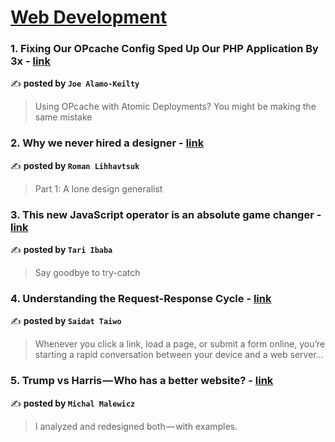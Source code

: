 
<h1><a href=https://medium.com/tag/web-development/recommended target="_blank" rel="noopener noreferrer">Web Development</a></h1>
<h3>1. Fixing Our OPcache Config Sped Up Our PHP Application By 3x - <a href="https://medium.com/one-utility-bill-engineering/fixing-our-opcache-config-sped-up-our-php-application-by-3x-871c6fe49be1" target="_blank" rel="noopener noreferrer">link</a></h3>

✍️ **posted by `Joe Alamo-Keilty`**

<blockquote>Using OPcache with Atomic Deployments? You might be making the same mistake</blockquote>

<h3>2. Why we never hired a designer - <a href="https://medium.com/ux-planet/why-we-never-hired-a-designer-40ee7b2d17a3" target="_blank" rel="noopener noreferrer">link</a></h3>

✍️ **posted by `Roman Lihhavtsuk`**

<blockquote>Part 1: A lone design generalist</blockquote>

<h3>3. This new JavaScript operator is an absolute game changer - <a href="https://medium.com/coding-beauty/new-javascript-operator-1e60dea05654" target="_blank" rel="noopener noreferrer">link</a></h3>

✍️ **posted by `Tari Ibaba`**

<blockquote>Say goodbye to try-catch</blockquote>

<h3>4. Understanding the Request-Response Cycle - <a href="https://medium.com/@Saidat-Taiwo/understanding-the-request-response-cycle-95868e614e10" target="_blank" rel="noopener noreferrer">link</a></h3>

✍️ **posted by `Saidat Taiwo`**

<blockquote>Whenever you click a link, load a page, or submit a form online, you’re starting a rapid conversation between your device and a web server…</blockquote>

<h3>5. Trump vs Harris — Who has a better website? - <a href="https://medium.com/@michalmalewicz/trump-vs-harris-who-has-a-better-website-b9fcde363f47" target="_blank" rel="noopener noreferrer">link</a></h3>

✍️ **posted by `Michal Malewicz`**

<blockquote>I analyzed and redesigned both — with examples.</blockquote>


